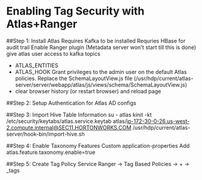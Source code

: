 # Enabling Tag Security with Atlas+Ranger

##Step 1: Install Atlas
Requires Kafka to be installed
Requries HBase for audit trail
Enable Ranger plugin (Metadata server won't start till this is done)
give atlas user access to kafka topics
- ATLAS_ENTITIES
- ATLAS_HOOK
Grant privileges to the admin user on the default Atlas policies.
Replace the SchemaLayoutView.js file (/usr/hdp/current/atlas-server/server/webapp/atlas/js/views/schema/SchemaLayoutView.js)
- clear browser history (or restart browser) and reload page

##Step 2: Setup Authentication for Atlas
AD configs

##Step 3: Import Hive Table Information
su - atlas
kinit -kt /etc/security/keytabs/atlas.service.keytab atlas/ip-172-30-0-26.us-west-2.compute.internal@SEC11.HORTONWORKS.COM
/usr/hdp/current/atlas-server/hook-bin/import-hive.sh

##Step 4: Enable Taxonomy Features
Custom application-properties
Add atlas.feature.taxonomy.enable=true

##Step 5: Create Tag Policy Service
Ranger -> Tag Based Policies -> + -> <cluster>_tags
